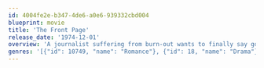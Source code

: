 ```yaml
---
id: 4004fe2e-b347-4de6-a0e6-939332cbd004
blueprint: movie
title: 'The Front Page'
release_date: '1974-12-01'
overview: 'A journalist suffering from burn-out wants to finally say goodbye to his office – but his boss doesn’t like the idea one bit.'
genres: '[{"id": 10749, "name": "Romance"}, {"id": 18, "name": "Drama"}, {"id": 35, "name": "Comedy"}]'
---
```

